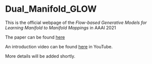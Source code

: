 # Dual_Manifold_GLOW
This is the official webpage of the 
*Flow-based Generative Models for Learning Manifold to Manifold Mappings* in AAAI 2021

The paper can be found [here](https://arxiv.org/abs/2012.10013)

An introduction video can be found [here](https://www.youtube.com/watch?v=iV2Amk68ZT4) in YouTube. 

More details will be added shortly.
